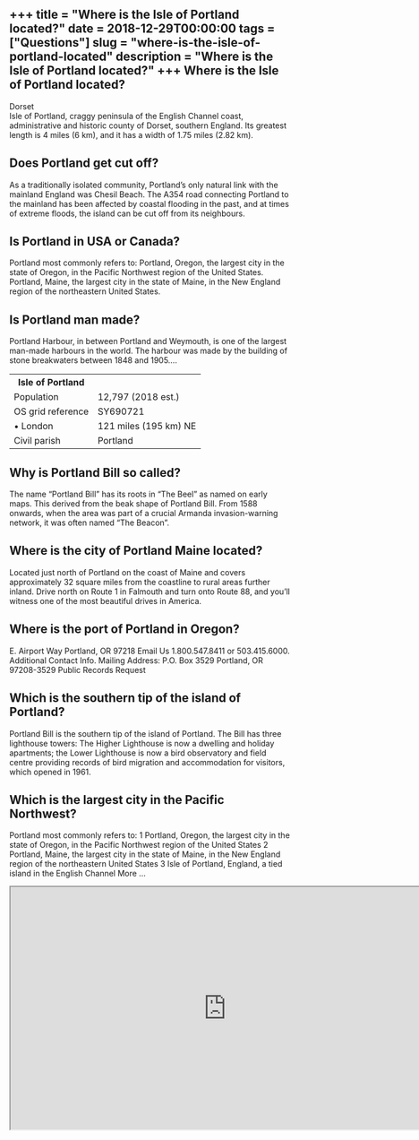 +++
title = "Where is the Isle of Portland located?"
date = 2018-12-29T00:00:00
tags = ["Questions"]
slug = "where-is-the-isle-of-portland-located"
description = "Where is the Isle of Portland located?"
+++
Where is the Isle of Portland located?
--------------------------------------

Dorset  
Isle of Portland, craggy peninsula of the English Channel coast, administrative and historic county of Dorset, southern England. Its greatest length is 4 miles (6 km), and it has a width of 1.75 miles (2.82 km).

Does Portland get cut off?
--------------------------

As a traditionally isolated community, Portland’s only natural link with the mainland England was Chesil Beach. The A354 road connecting Portland to the mainland has been affected by coastal flooding in the past, and at times of extreme floods, the island can be cut off from its neighbours.

Is Portland in USA or Canada?
-----------------------------

Portland most commonly refers to: Portland, Oregon, the largest city in the state of Oregon, in the Pacific Northwest region of the United States. Portland, Maine, the largest city in the state of Maine, in the New England region of the northeastern United States.

Is Portland man made?
---------------------

Portland Harbour, in between Portland and Weymouth, is one of the largest man-made harbours in the world. The harbour was made by the building of stone breakwaters between 1848 and 1905….

<table><tr><th>Isle of Portland</th></tr><tr><td>Population</td><td>12,797 (2018 est.)</td></tr><tr><td>OS grid reference</td><td>SY690721</td></tr><tr><td>• London</td><td>121 miles (195 km) NE</td></tr><tr><td>Civil parish</td><td>Portland</td></tr></table>

Why is Portland Bill so called?
-------------------------------

The name “Portland Bill” has its roots in “The Beel” as named on early maps. This derived from the beak shape of Portland Bill. From 1588 onwards, when the area was part of a crucial Armanda invasion-warning network, it was often named “The Beacon”.

Where is the city of Portland Maine located?
--------------------------------------------

Located just north of Portland on the coast of Maine and covers approximately 32 square miles from the coastline to rural areas further inland. Drive north on Route 1 in Falmouth and turn onto Route 88, and you’ll witness one of the most beautiful drives in America.

Where is the port of Portland in Oregon?
----------------------------------------

E. Airport Way Portland, OR 97218 Email Us 1.800.547.8411 or 503.415.6000. Additional Contact Info. Mailing Address: P.O. Box 3529 Portland, OR 97208-3529 Public Records Request

Which is the southern tip of the island of Portland?
----------------------------------------------------

Portland Bill is the southern tip of the island of Portland. The Bill has three lighthouse towers: The Higher Lighthouse is now a dwelling and holiday apartments; the Lower Lighthouse is now a bird observatory and field centre providing records of bird migration and accommodation for visitors, which opened in 1961.

Which is the largest city in the Pacific Northwest?
---------------------------------------------------

 Portland most commonly refers to: 1 Portland, Oregon, the largest city in the state of Oregon, in the Pacific Northwest region of the United States 2 Portland, Maine, the largest city in the state of Maine, in the New England region of the northeastern United States 3 Isle of Portland, England, a tied island in the English Channel More …

<iframe allow="accelerometer; autoplay; clipboard-write; encrypted-media; gyroscope; picture-in-picture" allowfullscreen="" class="__youtube_prefs__  epyt-is-override  no-lazyload" data-no-lazy="1" data-origheight="433" data-origwidth="770" data-skipgform_ajax_framebjll="" height="433" id="_ytid_28983" loading="lazy" src="https://www.youtube.com/embed/4NVkMRy_1IQ?enablejsapi=1&autoplay=0&cc_load_policy=0&cc_lang_pref=&iv_load_policy=1&loop=0&modestbranding=0&rel=1&fs=1&playsinline=0&autohide=2&theme=dark&color=red&controls=1&" title="YouTube player" width="770"></iframe>